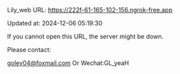 Lily_web URL: https://222f-61-165-102-156.ngrok-free.app

Updated at: 2024-12-06 05:19:30

If you cannot open this URL, the server might be down.

Please contact: 

goley04@foxmail.com Or Wechat:GL_yeaH